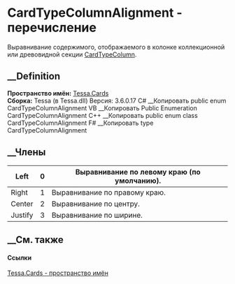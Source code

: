 # CardTypeColumnAlignment - перечисление
Выравнивание содержимого, отображаемого в колонке коллекционной или
древовидной секции [CardTypeColumn](T_Tessa_Cards_CardTypeColumn.htm).
## __Definition
 **Пространство имён:** [Tessa.Cards](N_Tessa_Cards.htm)  
 **Сборка:** Tessa (в Tessa.dll) Версия: 3.6.0.17
C# __Копировать
     public enum CardTypeColumnAlignment
VB __Копировать
     Public Enumeration CardTypeColumnAlignment
C++ __Копировать
     public enum class CardTypeColumnAlignment
F# __Копировать
     type CardTypeColumnAlignment
##  __Члены
Left| 0|  Выравнивание по левому краю (по умолчанию).  
---|---|---  
Right| 1|  Выравнивание по правому краю.  
Center| 2|  Выравнивание по центру.  
Justify| 3|  Выравнивание по ширине.  
## __См. также
#### Ссылки
[Tessa.Cards - пространство имён](N_Tessa_Cards.htm)

